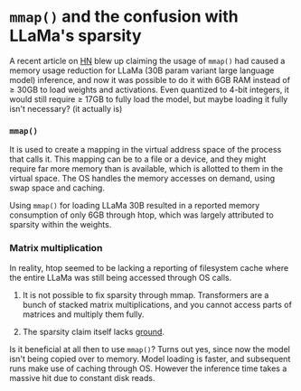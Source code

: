# `mmap()` and the confusion with LLaMa's sparsity

A recent article on [HN](https://news.ycombinator.com/item?id=35393284&ref=emergentmind) blew up claiming the usage of `mmap()` had caused a memory usage reduction for LLaMa (30B param variant large language model) inference, and now it was possible to do it with 6GB RAM instead of $\ge$ 30GB to load weights and activations. Even quantized to 4-bit integers, it would still require $\ge$ 17GB to fully load the model, but maybe loading it fully isn't necessary? (it actually is)

### `mmap()`

It is used to create a mapping in the virtual address space of the process that calls it. This mapping can be to a file or a device, and they might require far more memory than is available, which is allotted to them in the virtual space. The OS handles the memory accesses on demand, using swap space and caching.

Using `mmap()` for loading LLaMa 30B resulted in a reported memory consumption of only 6GB through htop, which was largely attributed to sparsity within the weights.

### Matrix multiplication

In reality, htop seemed to be lacking a reporting of filesystem cache where the entire LLaMa was still being accessed through OS calls.

1. It is not possible to fix sparsity through mmap. Transformers are a bunch of stacked matrix multiplications, and you cannot access parts of matrices and multiply them fully.

2. The sparsity claim itself lacks [ground](https://github.com/ggerganov/llama.cpp/discussions/638#discussioncomment-5494574).

Is it beneficial at all then to use `mmap()`? Turns out yes, since now the model isn't being copied over to memory. Model loading is faster, and subsequent runs make use of caching through OS. However the inference time takes a massive hit due to constant disk reads.